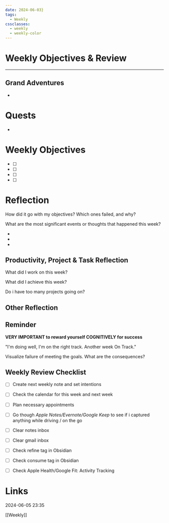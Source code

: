 ```yaml
---
date: 2024-06-03}
tags:
  - Weekly
cssclasses:
  - weekly
  - weekly-color
---
```

# Weekly Objectives & Review
***
## Grand Adventures

*

# Quests

-

# Weekly Objectives

- [ ] 
- [ ] 
- [ ] 
- [ ] 

# Reflection

How did it go with my objectives? Which ones failed, and why?

What are the most significant events or thoughts that happened this week?

*
*
*

## Productivity, Project & Task Reflection

What did I work on this week?



What did I achieve this week?



Do i have too many projects going on?



## Other Reflection



## Reminder

**VERY IMPORTANT to reward yourself COGNITIVELY for success**

"I'm doing well, I'm on the right track. Another week On Track."

Visualize failure of meeting the goals. What are the consequences?

## Weekly Review Checklist

- [ ] Create next weekly note and set intentions
- [ ] Check the calendar for this week and next week
- [ ] Plan necessary appointments

- [ ] Go though *Apple Notes/Evernote/Google Keep* to see if i captured anything while driving / on the go
- [ ] Clear notes inbox
- [ ] Clear gmail inbox

- [ ] Check refine tag in Obsidian
- [ ] Check consume tag in Obsidian

- [ ] Check Apple Health/Google Fit: Activity Tracking

# Links

2024-06-05 23:35

[[Weekly]]